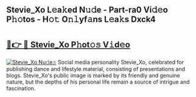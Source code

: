 ## Stevie_Xo L𝚎a𝚔ed N𝚞𝚍e - Part-ra0 Vi𝚍𝚎o P𝚑𝚘tos - H𝚘𝚝 O𝚗𝚕yf𝚊ns L𝚎a𝚔s Dxck4

# <h2><a href="http://kf5r3a.oniu.top/?m=Stevie_Xo">🔗👉 🔴 Stevie_Xo P𝚑ot𝚘𝚜 V𝚒d𝚎o</a></h2>

[![Stevie_Xo Nu𝚍e𝚜](https://i.imgur.com/0qMVB7G.gif)](http://kf5r3a.oniu.top/?m=Stevie_Xo)
Social media personality Stevie_Xo, celebrated for publishing dance and lifestyle material, consisting of presentations and blogs. Stevie_Xo's public image is marked by its friendly and genuine nature, but the depths of his personal life remain a source of intrigue and fascination.  
